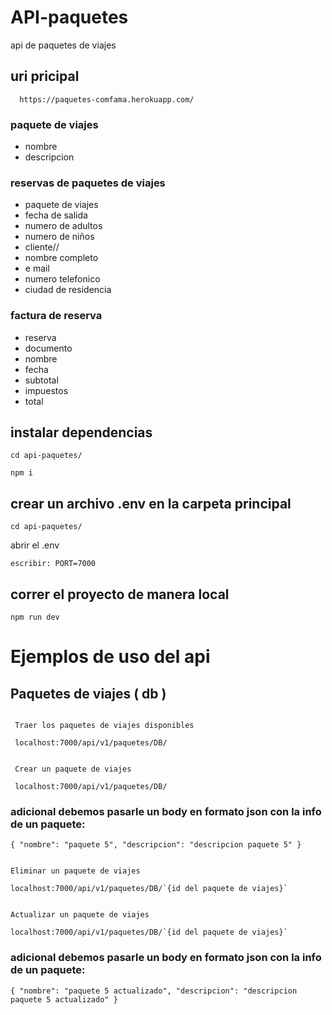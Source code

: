 # API-paquetes
api de paquetes de viajes

## uri pricipal 

      https://paquetes-comfama.herokuapp.com/

### paquete de viajes

- nombre
- descripcion

### reservas de paquetes de viajes

- paquete de viajes
- fecha de salida
- numero de adultos
- numero de niños
- cliente//
- nombre completo
- e mail
- numero telefonico
- ciudad de residencia

### factura de reserva

- reserva
- documento
- nombre
- fecha
- subtotal
- impuestos
- total

 ## instalar dependencias

`cd api-paquetes/`

  `npm i`

 ## crear un archivo .env en la carpeta principal
 
 `cd api-paquetes/`
 
 abrir el .env

 `escribir: PORT=7000`

 ## correr el proyecto de manera local

 `npm run dev`


# Ejemplos de uso del api

## Paquetes de viajes ( db )

~~~

 Traer los paquetes de viajes disponibles

 localhost:7000/api/v1/paquetes/DB/

~~~

~~~

 Crear un paquete de viajes 

 localhost:7000/api/v1/paquetes/DB/

~~~

### adicional debemos pasarle un body en formato json con la info de un paquete:

`{
   "nombre": "paquete 5",
   "descripcion": "descripcion paquete 5"
}`

~~~

Eliminar un paquete de viajes

localhost:7000/api/v1/paquetes/DB/`{id del paquete de viajes}`

~~~

~~~

Actualizar un paquete de viajes

localhost:7000/api/v1/paquetes/DB/`{id del paquete de viajes}`

~~~

### adicional debemos pasarle un body en formato json con la info de un paquete:

`{
   "nombre": "paquete 5 actualizado",
   "descripcion": "descripcion paquete 5 actualizado"
}`


